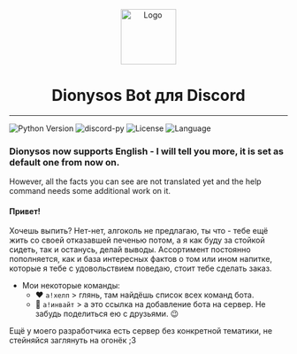 <div align='center'>
    <img src="https://cdn.discordapp.com/avatars/799606526817730590/ef9bc6a60a02b4d0f655eea9e0dbf126.png" alt="Logo" width="100" height="100">
    <h1>Dionysos Bot для Discord</h1>
</div>

___

![Python Version](https://img.shields.io/badge/python_>%3D-3.8.3-green) ![discord-py](https://img.shields.io/badge/discord.py-1.5.1[upto]1.7.1-blue)
![License](https://img.shields.io/badge/license-MIT-green)
![Language](https://img.shields.io/badge/language-ENG|RUS-green)

### Dionysos now supports English - I will tell you more, it is set as default one from now on.
However, all the facts you can see are not translated yet and the help command needs some additional work on it.

#### Привет!
Хочешь выпить? Нет-нет, алгоколь не предлагаю, ты что - тебе ещё жить со своей отказавшей печенью потом, а я как буду за стойкой сидеть, так и останусь, делай выводы.
Ассортимент постоянно пополняется, как и база интересных фактов о том или ином напитке, которые я тебе с удовольствием поведаю, стоит тебе сделать заказ.

* Мои некоторые команды:
    * ❤️ `а!хелп` > глянь, там найдёшь список всех команд бота.
    * 💛 `а!инвайт` > а это ссылка на добавление бота на сервер. Не забудь поделиться ею с друзьями. 😉

Ещё у моего разработчика есть сервер без конкретной тематики, не стейняйся заглянуть на огонёк ;3
